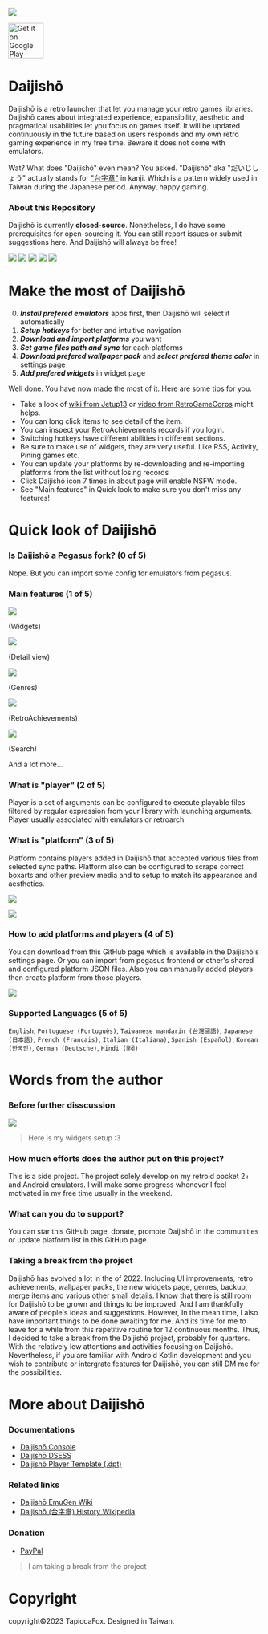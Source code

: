 ![](/imgs/cover_new.png)

<a href='https://play.google.com/store/apps/details?id=com.magneticchen.daijishou'><img alt='Get it on Google Play' src='https://cdn.rawgit.com/steverichey/google-play-badge-svg/master/img/en_get.svg' height='70px'/></a>

# Daijishō

Daijishō is a retro launcher that let you manage your retro games libraries. Daijishō cares about integrated experience, expansibility, aesthetic and pragmatical usabilities let you focus on games itself. It will be updated continuously in the future based on users responds and my own retro gaming experience in my free time. Beware it does not come with emulators.

Wat? What does "Daijishō" even mean? You asked. "Daijishō" aka "だいじしょう" actually stands for ["台字章"](https://zh.wikipedia.org/wiki/%E8%87%BA%E7%81%A3%E7%B8%BD%E7%9D%A3%E5%BA%9C%E6%96%87%E5%AE%98%E6%9C%8D%E8%A3%9D) in kanji. Which is a pattern widely used in Taiwan during the Japanese period. Anyway, happy gaming.

### About this Repository
Daijishō is currently **closed-source**. Nonetheless, I do have some prerequisites for open-sourcing it. You can still report issues or submit suggestions here. And Daijishō will always be free!

<a href="https://discord.com/invite/nJbxdT3QQE" target="_blank">
    <img src="https://img.shields.io/discord/965270127312535592?label=&logo=discord&logoColor=ffffff&color=5865F2&labelColor=404EED">
</a>
<a href="https://www.youtube.com/channel/UCLdTuA-K8bw4zLczwWwxEaA" target="_blank">
    <img src="https://img.shields.io/static/v1?label=&message=subscribe&style=flat&logo=youtube&logoColor=ffffff&color=FF0000&labelColor=cc0000">
</a>
<a href="https://github.com/magneticchen/Daijishou/actions/workflows/update_indices.yml" target="_blank">
    <img src="https://github.com/magneticchen/Daijishou/actions/workflows/update_indices.yml/badge.svg">
</a>
<!-- a href="" target="_blank">
    <img src="https://img.shields.io/github/stars/magneticchen/Daijishou?style=flat">
</a> -->
<a href="https://github.com/magneticchen/Daijishou/releases" target="_blank">
    <img src="https://img.shields.io/github/v/release/magneticchen/Daijishou?logo=android">
</a>
<a href="/release-notes/1_4_release_note.md" target="_blank">
    <img src="https://img.shields.io/static/v1?label=release+note&message=1.4&style=flat">
</a>

# Make the most of Daijishō
 0. ***Install prefered emulators*** apps first, then Daijishō will select it automatically
 1. ***Setup hotkeys*** for better and intuitive navigation
 2. ***Download and import platforms*** you want
 3. ***Set game files path and sync*** for each platforms
 4. ***Download prefered wallpaper pack*** and ***select prefered theme color*** in settings page
 5. ***Add prefered widgets*** in widget page

Well done. You have now made the most of it. Here are some tips for you.
 - Take a look of [wiki from Jetup13](https://github.com/Jetup13/Retroid-Pocket-2-Plus-Wiki/wiki/Front-Ends#daijishou) or [video from RetroGameCorps](https://www.youtube.com/watch?v=l-AhfEGuMao) might helps.
 - You can long click items to see detail of the item.
 - You can inspect your RetroAchievements records if you login.
 - Switching hotkeys have different abilities in different sections.
 - Be sure to make use of widgets, they are very useful. Like RSS, Activity, Pining games etc.
 - You can update your platforms by re-downloading and re-importing platforms from the list without losing records
 - Click Daijishō icon 7 times in about page will enable NSFW mode.
 - See "Main features" in Quick look to make sure you don't miss any features!

# Quick look of Daijishō
### Is Daijishō a Pegasus fork? (0 of 5)
Nope. But you can import some config for emulators from pegasus.

### Main features (1 of 5)

![](/imgs/widgets_4.png)

(Widgets)

![](/release-notes/1_4_release_note/appearance_general.png)

(Detail view)

![](/imgs/genres_3.png)

(Genres)

![](/imgs/achievement_7.png)

(RetroAchievements)

![](/imgs/search_2.png)

(Search)

And a lot more...

### What is "player" (2 of 5)
Player is a set of arguments can be configured to execute playable files filtered by regular expression from your library with launching arguments. Player usually associated with emulators or retroarch.

### What is "platform" (3 of 5)
Platform contains players added in Daijishō that accepted various files from selected sync paths. Platform also can be configured to scrape correct boxarts and other preview media and to setup to match its appearance and aesthetics.

![](/imgs/platform_collection_wallpaper_view_2.png)

![](/imgs/platform_library_3.png)

### How to add platforms and players (4 of 5)
You can download from this GitHub page which is available in the Daijishō's settings page. Or you can import from pegasus frontend or other's shared and configured platform JSON files. Also you can manually added players then create platform from those players.

![](/imgs/download_platforms_2.png)


### Supported Languages (5 of 5)
`English`, `Portuguese (Português)`, `Taiwanese mandarin (台灣國語)`, `Japanese (日本語)`, `French (Français)`, `Italian (Italiana)`, `Spanish (Español)`, `Korean (한국인)`, `German (Deutsche)`, `Hindi (हिंदी)`

# Words from the author
### Before further disscussion
![](/imgs/tapicofox_widgets.png)
> Here is my widgets setup :3
### How much efforts does the author put on this project?
This is a side project. The project solely develop on my retroid pocket 2+ and Android emulators. I will make some progress whenever I feel motivated in my free time usually in the weekend.

### What can you do to support?
You can star this GitHub page, donate, promote Daijishō in the communities or update platform list in this GitHub page.
<!-- You can star this GitHub page, donate, promote Daijishō in the communities, summit your problems and ideas or update platform list in this GitHub page. -->

### Taking a break from the project
Daijishō has evolved a lot in the of 2022. Including UI improvements, retro achievements, wallpaper packs, the new widgets page, genres, backup, merge items and various other small details. I know that there is still room for Daijishō to be grown and things to be improved. And I am thankfully aware of people's ideas and suggestions. However, In the mean time, I also have important things to be done awaiting for me. And its time for me to leave for a while from this repetitive routine for 12 continuous months. Thus, I decided to take a break from the Daijishō project, probably for quarters. With the relatively low attentions and activities focusing on Daijishō. Nevertheless, if you are familiar with Android Kotlin development and you wish to contribute or intergrate features for Daijishō, you can still DM me for the possibilities.


# More about Daijishō
### Documentations
 - [Daijishō Console](/docs/daijishou_console.md)
 - [Daijishō DSESS](/docs/dsess.md)
 - [Daijishō Player Template (.dpt)](/docs/daijishou_player_template.md)

### Related links
 - [Daijishō EmuGen Wiki](https://emulation.gametechwiki.com/index.php/Daijish%C5%8D)
 - [Daijishō (台字章) History Wikipedia](https://zh.wikipedia.org/wiki/%E8%87%BA%E7%81%A3%E7%B8%BD%E7%9D%A3%E5%BA%9C%E6%96%87%E5%AE%98%E6%9C%8D%E8%A3%9D)

### Donation
 - [PayPal](https://paypal.me/magneticchen)

> I am taking a break from the project

<!-- [Patreon](https://www.patreon.com/magneticchen) -->

# Copyright
copyright©2023 TapiocaFox. Designed in Taiwan.
